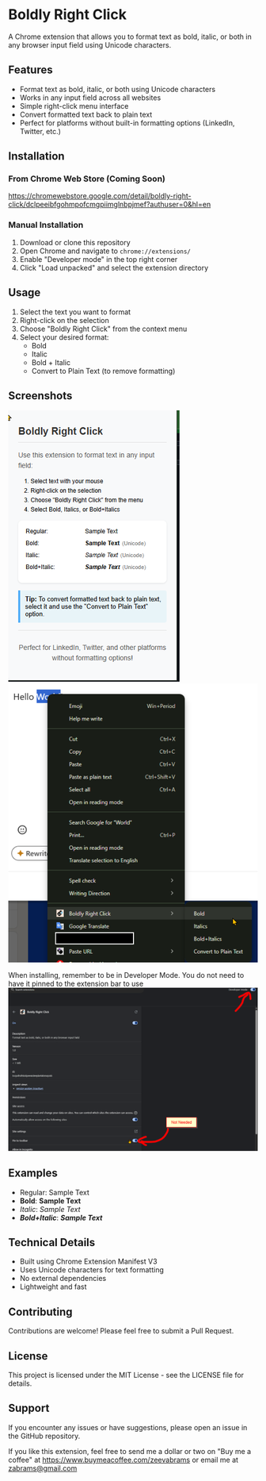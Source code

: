 # Boldly Right Click

A Chrome extension that allows you to format text as bold, italic, or both in any browser input field using Unicode characters.

## Features

- Format text as bold, italic, or both using Unicode characters
- Works in any input field across all websites
- Simple right-click menu interface
- Convert formatted text back to plain text
- Perfect for platforms without built-in formatting options (LinkedIn, Twitter, etc.)

## Installation

### From Chrome Web Store (Coming Soon)
https://chromewebstore.google.com/detail/boldly-right-click/dclpeeibfgohmpofcmgpiimglnbpjmef?authuser=0&hl=en

### Manual Installation
1. Download or clone this repository
2. Open Chrome and navigate to `chrome://extensions/`
3. Enable "Developer mode" in the top right corner
4. Click "Load unpacked" and select the extension directory

## Usage

1. Select the text you want to format
2. Right-click on the selection
3. Choose "Boldly Right Click" from the context menu
4. Select your desired format:
   - Bold
   - Italic
   - Bold + Italic
   - Convert to Plain Text (to remove formatting)

## Screenshots

![Popopu Menu on extension bar](screenshots/popup_image.png)
![Menu on options](screenshots/menu_image.png)

When installing, remember to be in Developer Mode.
You do not need to have it pinned to the extension bar to use
![Manage Extensions view](screenshots/manage_image.png)

## Examples

- Regular: Sample Text
- **Bold**: **Sample Text**
- *Italic*: *Sample Text*
- ***Bold+Italic***: ***Sample Text***

## Technical Details

- Built using Chrome Extension Manifest V3
- Uses Unicode characters for text formatting
- No external dependencies
- Lightweight and fast

## Contributing

Contributions are welcome! Please feel free to submit a Pull Request.

## License

This project is licensed under the MIT License - see the LICENSE file for details.

## Support

If you encounter any issues or have suggestions, please open an issue in the GitHub repository. 

If you like this extension, feel free to send me a dollar or two on "Buy me a coffee" at https://www.buymeacoffee.com/zeevabrams
or email me at zabrams@gmail.com

